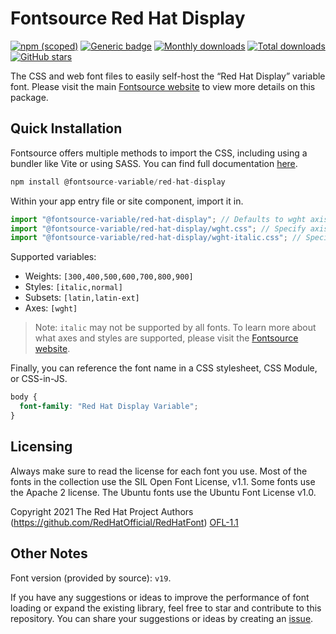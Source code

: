 # Fontsource Red Hat Display

[![npm (scoped)](https://img.shields.io/npm/v/@fontsource-variable/red-hat-display?color=brightgreen)](https://www.npmjs.com/package/@fontsource-variable/red-hat-display) [![Generic badge](https://img.shields.io/badge/fontsource-passing-brightgreen)](https://github.com/fontsource/fontsource) [![Monthly downloads](https://badgen.net/npm/dm/@fontsource-variable/red-hat-display)](https://github.com/fontsource/fontsource) [![Total downloads](https://badgen.net/npm/dt/@fontsource-variable/red-hat-display)](https://github.com/fontsource/fontsource) [![GitHub stars](https://img.shields.io/github/stars/fontsource/fontsource.svg?style=social&label=Star)](https://github.com/fontsource/fontsource/stargazers)

The CSS and web font files to easily self-host the “Red Hat Display” variable font. Please visit the main [Fontsource website](https://fontsource.org/fonts/red-hat-display) to view more details on this package.

## Quick Installation

Fontsource offers multiple methods to import the CSS, including using a bundler like Vite or using SASS. You can find full documentation [here](https://fontsource.org/docs/getting-started/introduction).

```javascript
npm install @fontsource-variable/red-hat-display
```

Within your app entry file or site component, import it in.

```javascript
import "@fontsource-variable/red-hat-display"; // Defaults to wght axis
import "@fontsource-variable/red-hat-display/wght.css"; // Specify axis
import "@fontsource-variable/red-hat-display/wght-italic.css"; // Specify axis and style
```

Supported variables:
- Weights: `[300,400,500,600,700,800,900]`
- Styles: `[italic,normal]`
- Subsets: `[latin,latin-ext]`
- Axes: `[wght]`

> Note: `italic` may not be supported by all fonts. To learn more about what axes and styles are supported, please visit the [Fontsource website](https://fontsource.org/fonts/red-hat-display).

Finally, you can reference the font name in a CSS stylesheet, CSS Module, or CSS-in-JS.

```css
body {
  font-family: "Red Hat Display Variable";
}
```

## Licensing
Always make sure to read the license for each font you use. Most of the fonts in the collection use the SIL Open Font License, v1.1. Some fonts use the Apache 2 license. The Ubuntu fonts use the Ubuntu Font License v1.0.

Copyright 2021 The Red Hat Project Authors (https://github.com/RedHatOfficial/RedHatFont)
[OFL-1.1](http://scripts.sil.org/OFL)

## Other Notes
Font version (provided by source): `v19`.

If you have any suggestions or ideas to improve the performance of font loading or expand the existing library, feel free to star and contribute to this repository. You can share your suggestions or ideas by creating an [issue](https://github.com/fontsource/fontsource/issues).